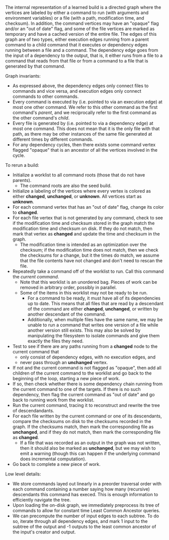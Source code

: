 The internal representation of a learned build is a directed graph where the vertices are labeled
by either a command to run (with arguments and environment variables) or a file (with a path,
modification time, and checksum). In addition, the command vertices may have an "opaque" flag and/or
an "out of date" flag, and some of the file vertices are marked as temporary and have a cached
version of the entire file. The edges of this graph are of two types, either execution edges running
from a parent command to a child command that it executes or dependency edges running between a file
and a command. The dependency edge goes from the input of a dependency to the output, that is, it either
runs from a file to a command that reads from that file or from a command to a file that is generated
by that command.

Graph invariants:

- As expressed above, the dependency edges only connect files to commands and vice versa, and
  execution edges only connect commands to other commands.
- Every command is executed by (i.e. pointed to via an execution edge) at most one other command. We
  refer to this other command as the first command's *parent*, and we reciprocally refer to the first
  command as the other command's *child*.
- Every file is generated by (i.e. pointed to via a dependency edge) at most one command. This does
  not mean that it is the only file with that path, as there may be other instances of the same file
  generated at different times by different commands.
- For any dependency cycles, then there exists some command vertex flagged "opaque" that is an ancestor
  of all the vertices involved in the cycle.

To rerun a build:

- Initialize a worklist to all command roots (those that do not have parents).
  - The command roots are also the seed build.
- Initialize a labeling of the vertices where every vertex is colored as either **changed**,
  **unchanged**, or **unknown**. All vertices start as **unknown**.
- For each command vertex that has an "out of date" flag, change its color to **changed**.
- For each file vertex that is not generated by any command, check to see if the modification time
  and checksum stored in the graph match the modification time and checksum on disk. If they do not
  match, then mark that vertex as **changed** and update the time and checksum in the graph.
  - The modification time is intended as an optimization over the checksum; if the modification time
    does not match, then we check the checksums for a change, but it the times do match, we assume
    that the file contents have not changed and don't need to rescan the file.
- Repeatedly take a command off of the worklist to run. Call this command the *current command*.
  - Note that this worklist is an unordered bag. Pieces of work can be removed in arbitrary order,
    possibly in parallel.
  - Some of the items in this worklist may not be ready to be run.
    - For a command to be ready, it must have all of its dependencies up to date. This means that all files
      that are read by a descendant of the command are either **changed**, **unchanged**, or written by
      another descendant of the command.
    - Additionally, when multiple files have the same name, we may be unable to run a command that writes one
      version of a file while another version still exists. This may also be solved by manipulating the
      filesystem to isolate commands and give them exactly the files they need.
- Test to see if there are any paths running from a **changed** node to the current command that
  - only consist of dependency edges, with no execution edges, and
  - never pass through an **unchanged** vertex.
- If not and the current command is not flagged as "opaque", then add all children of the current command
  to the worklist and go back to the beginning of the loop, starting a new piece of work.
- If so, then check whether there is some dependency chain running from the current command to one of the
  targets. If there is no such dependency, then flag the current command as "out of date" and go back to
  running work from the worklist.
- Run the current command, tracing it to reconstruct and rewrite the tree of descendandants.
- For each file written by the current command or one of its descendants, compare the checksums on disk to
  the checksums recorded in the graph. If the checksums match, then mark the corresponding file as **unchanged**,
  and if they do not match, then mark the corresponding file as **changed**.
  - If a file that was recorded as an output in the graph was not written, then it should also be marked as **unchanged**,
    but we may wish to emit a warning (though this can happen if the underlying command does incremental computation).
- Go back to complete a new piece of work.

Low level details:

- We store commands layed out linearly in a preorder traversal order with each command containing a number
  saying how many (recursive) descendants this command has execed. This is enough information to efficiently navigate
  the tree.
- Upon loading the on-disk graph, we immediately preprocess its tree of commands to allow for constant time Least Common
  Ancestor queries.
- We can precompute the number of input edges to each subtree. To do so, iterate through all dependency edges, and mark
  1 input to the subtree of the output and -1 outputs to the least common ancestor of the input's creator and output.
